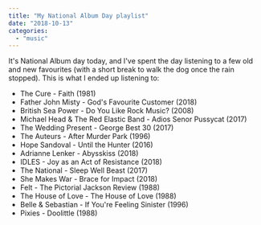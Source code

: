 ```yaml
---
title: "My National Album Day playlist"
date: "2018-10-13"
categories: 
  - "music"
---
```


It's National Album day today, and I've spent the day listening to a few old and new favourites (with a short break to walk the dog once the rain stopped). This is what I ended up listening to:

- The Cure - Faith (1981)
- Father John Misty - God's Favourite Customer (2018)
- British Sea Power - Do You Like Rock Music? (2008)
- Michael Head & The Red Elastic Band - Adios Senor Pussycat (2017)
- The Wedding Present - George Best 30 (2017)
- The Auteurs - After Murder Park (1996)
- Hope Sandoval - Until the Hunter (2016)
- Adrianne Lenker - Abysskiss (2018)
- IDLES - Joy as an Act of Resistance (2018)
- The National - Sleep Well Beast (2017)
- She Makes War - Brace for Impact (2018)
- Felt - The Pictorial Jackson Review (1988)
- The House of Love - The House of Love (1988)
- Belle & Sebastian - If You're Feeling Sinister (1996)
- Pixies - Doolittle (1988)

